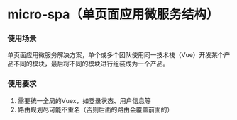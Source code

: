 # micro-spa（单页面应用微服务结构）

### 使用场景
单页面应用微服务解决方案，单个或多个团队使用同一技术栈（Vue）开发某个产品不同的模块，最后将不同的模块进行组装成为一个产品。

### 使用要求
1. 需要统一全局的Vuex，如登录状态、用户信息等
2. 路由规划尽可能不重名（否则后面的路由会覆盖前面的）
